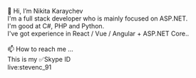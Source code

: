  👋 Hi, I’m Nikita Karaychev <br/>
I'm a full stack developer who is mainly focused on ASP.NET.  <br/>
I'm good at C#, PHP and Python. <br/>
I've got experience in React / Vue / Angular + ASP.NET Core.. <br/>
 <br/>
 📫 How to reach me ... <br/>
This is my ✅Skype ID <br/>
live:stevenc_91 <br/>
